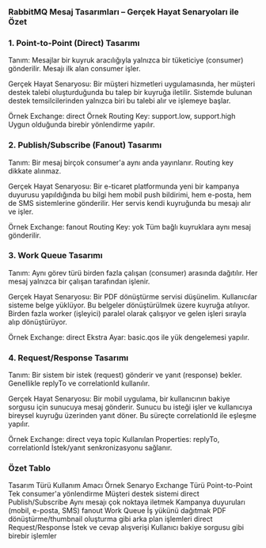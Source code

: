 ### RabbitMQ Mesaj Tasarımları – Gerçek Hayat Senaryoları ile Özet

### 1. Point-to-Point (Direct) Tasarımı

Tanım:
Mesajlar bir kuyruk aracılığıyla yalnızca bir tüketiciye (consumer) gönderilir. Mesajı ilk alan consumer işler.

Gerçek Hayat Senaryosu:
Bir müşteri hizmetleri uygulamasında, her müşteri destek talebi oluşturduğunda bu talep bir kuyruğa iletilir. Sistemde bulunan destek temsilcilerinden yalnızca biri bu talebi alır ve işlemeye başlar.

Örnek Exchange: direct
Örnek Routing Key: support.low, support.high
Uygun olduğunda birebir yönlendirme yapılır.

### 2. Publish/Subscribe (Fanout) Tasarımı

Tanım:
Bir mesaj birçok consumer'a aynı anda yayınlanır. Routing key dikkate alınmaz.

Gerçek Hayat Senaryosu:
Bir e-ticaret platformunda yeni bir kampanya duyurusu yapıldığında bu bilgi hem mobil push bildirimi, hem e-posta, hem de SMS sistemlerine gönderilir. Her servis kendi kuyruğunda bu mesajı alır ve işler.

Örnek Exchange: fanout
Routing Key: yok
Tüm bağlı kuyruklara aynı mesaj gönderilir.

### 3. Work Queue Tasarımı

Tanım:
Aynı görev türü birden fazla çalışan (consumer) arasında dağıtılır. Her mesaj yalnızca bir çalışan tarafından işlenir.

Gerçek Hayat Senaryosu:
Bir PDF dönüştürme servisi düşünelim. Kullanıcılar sisteme belge yüklüyor. Bu belgeler dönüştürülmek üzere kuyruğa atılıyor. Birden fazla worker (işleyici) paralel olarak çalışıyor ve gelen işleri sırayla alıp dönüştürüyor.

Örnek Exchange: direct
Ekstra Ayar: basic.qos ile yük dengelemesi yapılır.

###  4. Request/Response Tasarımı

Tanım:
Bir sistem bir istek (request) gönderir ve yanıt (response) bekler. Genellikle replyTo ve correlationId kullanılır.

Gerçek Hayat Senaryosu:
Bir mobil uygulama, bir kullanıcının bakiye sorgusu için sunucuya mesaj gönderir. Sunucu bu isteği işler ve kullanıcıya bireysel kuyruğu üzerinden yanıt döner. Bu süreçte correlationId ile eşleşme yapılır.

Örnek Exchange: direct veya topic
Kullanılan Properties: replyTo, correlationId
İstek/yanıt senkronizasyonu sağlanır.

### Özet Tablo
Tasarım Türü	Kullanım Amacı	Örnek Senaryo	Exchange Türü
Point-to-Point	Tek consumer'a yönlendirme	Müşteri destek sistemi	direct
Publish/Subscribe	Aynı mesajı çok noktaya iletmek	Kampanya duyuruları (mobil, e-posta, SMS)	fanout
Work Queue	İş yükünü dağıtmak	PDF dönüştürme/thumbnail oluşturma gibi arka plan işlemleri	direct
Request/Response	İstek ve cevap alışverişi	Kullanıcı bakiye sorgusu gibi birebir işlemler